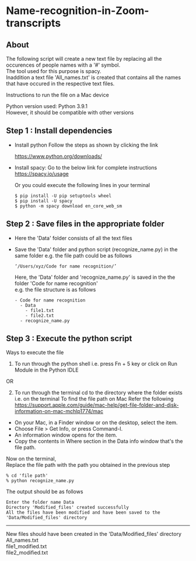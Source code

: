 # Name-recognition-in-Zoom-transcripts
## About
The following script will create a new text file by replacing all the occurences of people names with a '#' symbol. <br>
The tool used for this purpose is spacy. <br>
Inaddition a text file 'All_names.txt' is created that contains all the names that have occured in the respective text files. <br>

Instructions to run the file on a Mac device

Python version used: Python 3.9.1 <br>
However, it should be compatible with other versions

## Step 1 : Install dependencies
- Install python
  Follow the steps as shown by clicking the link

  https://www.python.org/downloads/

- Install spacy:
  Go to the below link for complete instructions
  https://spacy.io/usage

  Or you could execute the following lines in your terminal
  ```
  $ pip install -U pip setuptools wheel
  $ pip install -U spacy
  $ python -m spacy download en_core_web_sm

  ```
## Step 2 : Save files in the appropriate folder

- Here the 'Data' folder consists of all the text files
- Save the 'Data' folder and python script (recognize_name.py) in the same folder
  e.g. the file path could be as follows
  
  ```
  ‘/Users/xyz/Code for name recognition/’

  ```
  Here, the 'Data' folder and 'recognize_name.py' is saved in the the folder 
  'Code for name recognition' <br>
  e.g. the file structure is as follows
  
  ```
  - Code for name recognition
    - Data
      - file1.txt
      - file2.txt  
    - recognize_name.py
  ```
## Step 3 : Execute the python script

Ways to execute the file
1. To run through the python shell i.e. press Fn + 5 key or click on Run Module in the Python IDLE

OR

2. To run through the terminal cd to the directory where the folder exists
i.e. on the terminal
To find the file path on Mac 
  Refer the following <br>
  https://support.apple.com/guide/mac-help/get-file-folder-and-disk-information-on-mac-mchlp1774/mac

  - On your Mac, in a Finder window or on the desktop, select the item.
  - Choose File > Get Info, or press Command-I.
  - An information window opens for the item. 
  - Copy the contents in Where section in the Data info window that's the file path.

Now on the terminal, <br>
Replace the file path with the path you obtained in the previous step

```
% cd 'file path'  
% python recognize_name.py

```
The output should be as follows

```
Enter the folder name Data
Directory 'Modified_files' created successfully
All the files have been modified and have been saved to the 'Data/Modified_files' directory
```
-----------------------------------------------------------------------------------------------
New files should have been created in the 'Data/Modified_files' directory <br>
All_names.txt <br>
file1_modified.txt <br>
file2_modified.txt

